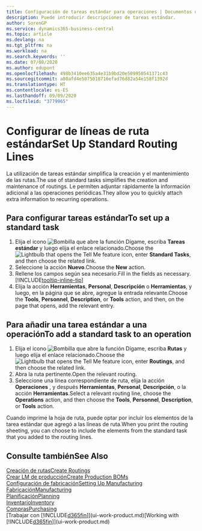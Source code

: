 ```yaml
---
title: Configuración de tareas estándar para operaciones | Documentos de Microsoft
description: Puede introducir descripciones de tareas estándar.
author: SorenGP
ms.service: dynamics365-business-central
ms.topic: article
ms.devlang: na
ms.tgt_pltfrm: na
ms.workload: na
ms.search.keywords: ''
ms.date: 07/08/2020
ms.author: edupont
ms.openlocfilehash: 498b3410ee635a4e31b9bd20e509950541371c43
ms.sourcegitcommit: a80afd4e5075018716efad76d82a54e158f1392d
ms.translationtype: HT
ms.contentlocale: es-ES
ms.lasthandoff: 09/09/2020
ms.locfileid: "3779965"
---
```

# <a name="set-up-standard-routing-lines"></a><span data-ttu-id="8114e-103">Configurar de líneas de ruta estándar</span><span class="sxs-lookup"><span data-stu-id="8114e-103">Set Up Standard Routing Lines</span></span>

<span data-ttu-id="8114e-104">La utilización de tareas estándar simplifica la creación y el mantenimiento de las rutas.</span><span class="sxs-lookup"><span data-stu-id="8114e-104">The use of standard tasks simplifies the creation and maintenance of routings.</span></span> <span data-ttu-id="8114e-105">Le permiten adjuntar rápidamente la información adicional a las operaciones periódicas.</span><span class="sxs-lookup"><span data-stu-id="8114e-105">They allow you to quickly attach extra information to recurring operations.</span></span>

## <a name="to-set-up-a-standard-task"></a><span data-ttu-id="8114e-106">Para configurar tareas estándar</span><span class="sxs-lookup"><span data-stu-id="8114e-106">To set up a standard task</span></span>

1. <span data-ttu-id="8114e-107">Elija el icono ![Bombilla que abre la función Dígame](media/ui-search/search_small.png "Dígame qué desea hacer"), escriba **Tareas estándar** y luego elija el enlace relacionado.</span><span class="sxs-lookup"><span data-stu-id="8114e-107">Choose the ![Lightbulb that opens the Tell Me feature](media/ui-search/search_small.png "Tell me what you want to do") icon, enter **Standard Tasks**, and then choose the related link.</span></span>
2. <span data-ttu-id="8114e-108">Seleccione la acción **Nuevo**.</span><span class="sxs-lookup"><span data-stu-id="8114e-108">Choose the **New** action.</span></span>
3. <span data-ttu-id="8114e-109">Rellene los campos según sea necesario.</span><span class="sxs-lookup"><span data-stu-id="8114e-109">Fill in the fields as necessary.</span></span> [!INCLUDE[tooltip-inline-tip](includes/tooltip-inline-tip_md.md)]
4. <span data-ttu-id="8114e-110">Elija la acción **Herramientas**, **Personal**, **Descripción** o **Herramientas**, y luego, en la página que se abre, agregue la entrada relevante.</span><span class="sxs-lookup"><span data-stu-id="8114e-110">Choose the **Tools**, **Personnel**, **Description**, or **Tools** action, and then, on the page that opens, add the relevant entry.</span></span>

## <a name="to-add-a-standard-task-to-an-operation"></a><span data-ttu-id="8114e-111">Para añadir una tarea estándar a una operación</span><span class="sxs-lookup"><span data-stu-id="8114e-111">To add a standard task to an operation</span></span>

1. <span data-ttu-id="8114e-112">Elija el icono ![Bombilla que abre la función Dígame](media/ui-search/search_small.png "Dígame qué desea hacer"), escriba **Rutas** y luego elija el enlace relacionado.</span><span class="sxs-lookup"><span data-stu-id="8114e-112">Choose the ![Lightbulb that opens the Tell Me feature](media/ui-search/search_small.png "Tell me what you want to do") icon, enter **Routings**, and then choose the related link.</span></span>
2. <span data-ttu-id="8114e-113">Abra la ruta pertinente.</span><span class="sxs-lookup"><span data-stu-id="8114e-113">Open the relevant routing.</span></span>
3. <span data-ttu-id="8114e-114">Seleccione una línea correspondiente de ruta, elija la acción **Operaciones** , y después **Herramientas**, **Personal**, **Descripción**, o la acción **Herramientas**.</span><span class="sxs-lookup"><span data-stu-id="8114e-114">Select a relevant routing line, choose the **Operations** action, and then choose the **Tools**, **Personnel**, **Description**, or **Tools** action.</span></span>

<span data-ttu-id="8114e-115">Cuando imprime la hoja de ruta, puede optar por incluir los elementos de la tarea estándar que agregó a las líneas de ruta.</span><span class="sxs-lookup"><span data-stu-id="8114e-115">When you print the routing sheeting, you can choose to include the elements from the standard task that you added to the routing lines.</span></span>

## <a name="see-also"></a><span data-ttu-id="8114e-116">Consulte también</span><span class="sxs-lookup"><span data-stu-id="8114e-116">See Also</span></span>

[<span data-ttu-id="8114e-117">Creación de rutas</span><span class="sxs-lookup"><span data-stu-id="8114e-117">Create Routings</span></span>](production-how-to-create-routings.md)  
[<span data-ttu-id="8114e-118">Crear LM de producción</span><span class="sxs-lookup"><span data-stu-id="8114e-118">Create Production BOMs</span></span>](production-how-to-create-production-boms.md)  
[<span data-ttu-id="8114e-119">Configuración de fabricación</span><span class="sxs-lookup"><span data-stu-id="8114e-119">Setting Up Manufacturing</span></span>](production-configure-production-processes.md)  
[<span data-ttu-id="8114e-120">Fabricación</span><span class="sxs-lookup"><span data-stu-id="8114e-120">Manufacturing</span></span>](production-manage-manufacturing.md)  
[<span data-ttu-id="8114e-121">Planificación</span><span class="sxs-lookup"><span data-stu-id="8114e-121">Planning</span></span>](production-planning.md)  
[<span data-ttu-id="8114e-122">Inventario</span><span class="sxs-lookup"><span data-stu-id="8114e-122">Inventory</span></span>](inventory-manage-inventory.md)  
[<span data-ttu-id="8114e-123">Compras</span><span class="sxs-lookup"><span data-stu-id="8114e-123">Purchasing</span></span>](purchasing-manage-purchasing.md)  
<span data-ttu-id="8114e-124">[Trabajar con [!INCLUDE[d365fin](includes/d365fin_md.md)]](ui-work-product.md)</span><span class="sxs-lookup"><span data-stu-id="8114e-124">[Working with [!INCLUDE[d365fin](includes/d365fin_md.md)]](ui-work-product.md)</span></span>  
